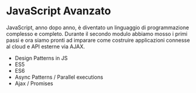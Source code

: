 # JavaScript Avanzato

JavaScript, anno dopo anno, è diventato un linguaggio di programmazione complesso e completo.
Durante il secondo modulo abbiamo mosso i primi passi e ora siamo pronti ad imparare come costruire
applicazioni connesse al cloud e API esterne via AJAX.

- Design Patterns in JS
- ES5
- ES6
- Async Patterns / Parallel executions
- Ajax / Promises
